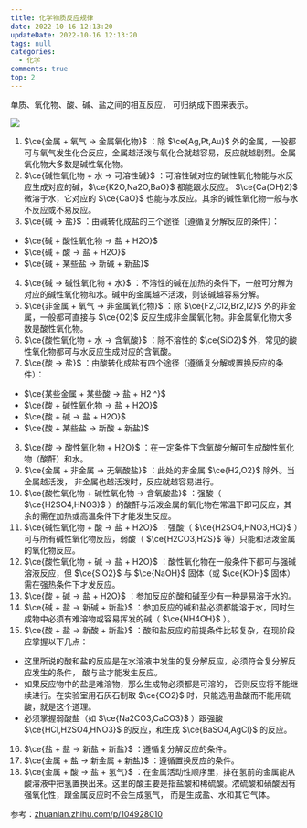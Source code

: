 ```yaml
---
title: 化学物质反应规律
date: 2022-10-16 12:13:20
updateDate: 2022-10-16 12:13:20
tags: null
categories:
  - 化学
comments: true
top: 2
---
```


单质、氧化物、酸、碱、盐之间的相互反应， 可归纳成下图来表示。

![](/images/八圈图.webp)

<!--more-->

1. $\ce{金属 + 氧气 -> 金属氧化物}$ ：除 $\ce{Ag,Pt,Au}$ 外的金属，一般都可与氧气发生化合反应，金属越活泼与氧化合就越容易，反应就越剧烈。金属氧化物大多数是碱性氧化物。
2. $\ce{碱性氧化物 + 水 -> 可溶性碱}$ ：可溶性碱对应的碱性氧化物能与水反应生成对应的碱，$\ce{K2O,Na2O,BaO}$ 都能跟水反应。 $\ce{Ca(OH)2}$ 微溶于水，它对应的 $\ce{CaO}$ 也能与水反应。其余的碱性氧化物一般与水不反应或不易反应。
3. $\ce{碱 -> 盐}$ ：由碱转化成盐的三个途径（遵循复分解反应的条件）：
  - $\ce{碱 + 酸性氧化物 -> 盐 + H2O}$
  - $\ce{碱 + 酸 -> 盐 + H2O}$
  - $\ce{碱 + 某些盐 -> 新碱 + 新盐}$
4. $\ce{碱 -> 碱性氧化物 + 水}$ ：不溶性的碱在加热的条件下，一般可分解为对应的碱性氧化物和水。碱中的金属越不活泼，则该碱越容易分解。
5. $\ce{非金属 + 氧气 -> 非金属氧化物}$ ：除 $\ce{F2,Cl2,Br2,I2}$ 外的非金属，一般都可直接与 $\ce{O2}$ 反应生成非金属氧化物。非金属氧化物大多数是酸性氧化物。
6. $\ce{酸性氧化物 + 水 -> 含氧酸}$ ：除不溶性的 $\ce{SiO2}$ 外，常见的酸性氧化物都可与水反应生成对应的含氧酸。
7. $\ce{酸 -> 盐}$ ：由酸转化成盐有四个途径（遵循复分解或置换反应的条件）：
  - $\ce{某些金属 + 某些酸 -> 盐 + H2 ^}$
  - $\ce{酸 + 碱性氧化物 -> 盐 + H2O}$
  - $\ce{酸 + 碱 -> 盐 + H2O}$
  - $\ce{酸 + 某些盐 -> 新酸 + 新盐}$
8. $\ce{酸 -> 酸性氧化物 + H2O}$ ：在一定条件下含氧酸分解可生成酸性氧化物（酸酐）和水。
9. $\ce{金属 + 非金属 -> 无氧酸盐}$ ：此处的非金属 $\ce{H2,O2}$ 除外。当金属越活泼， 非金属也越活泼时，反应就越容易进行。
10. $\ce{酸性氧化物 + 碱性氧化物 -> 含氧酸盐}$ ：强酸（ $\ce{H2SO4,HNO3}$ ）的酸酐与活泼金属的氧化物在常温下即可反应，其余的需在加热或高温条件下才能发生反应。
11. $\ce{碱性氧化物 + 酸 -> 盐 + H2O}$ ：强酸（ $\ce{H2SO4,HNO3,HCl}$ ）可与所有碱性氧化物反应，弱酸（ $\ce{H2CO3,H2S}$ 等）只能和活泼金属的氧化物反应。
12. $\ce{酸性氧化物 + 碱 -> 盐 + H2O}$ ：酸性氧化物在一般条件下都可与强碱溶液反应，但 $\ce{SiO2}$ 与 $\ce{NaOH}$ 固体（或 $\ce{KOH}$ 固体）需在强热条件下才发反应。
13. $\ce{酸 + 碱 -> 盐 + H2O}$ ：参加反应的酸和碱至少有一种是易溶于水的。
14. $\ce{碱 + 盐 -> 新碱 + 新盐}$ ：参加反应的碱和盐必须都能溶于水，同时生成物中必须有难溶物或容易挥发的碱（ $\ce{NH4OH}$ ）。
15. $\ce{酸 + 盐 -> 新酸 + 新盐}$ ：酸和盐反应的前提条件比较复杂，在现阶段应掌握以下几点：
  - 这里所说的酸和盐的反应是在水溶液中发生的复分解反应，必须符合复分解反应发生的条件， 酸与盐才能发生反应。
  - 如果反应物中的盐是难溶物，那么生成物必须都是可溶的， 否则反应将不能继续进行。在实验室用石灰石制取 $\ce{CO2}$ 时，只能选用盐酸而不能用硫酸，就是这个道理。
  - 必须掌握弱酸盐（如 $\ce{Na2CO3,CaCO3}$ ）跟强酸 $\ce{HCl,H2SO4,HNO3}$ 的反应，和生成 $\ce{BaSO4,AgCl}$ 的反应。
16. $\ce{盐 + 盐 -> 新盐 + 新盐}$ ：遵循复分解反应的条件。
17. $\ce{金属 + 盐 -> 新金属 + 新盐}$ ：遵循置换反应的条件。
18. $\ce{金属 + 酸 -> 盐 + 氢气}$ ：在金属活动性顺序里，排在氢前的金属能从酸溶液中把氢置换出来。这里的酸主要是指盐酸和稀硫酸。浓硫酸和硝酸因有强氧化性，跟金属反应时不会生成氢气， 而是生成盐、水和其它气体。

参考：[zhuanlan.zhihu.com/p/104928010](https://zhuanlan.zhihu.com/p/104928010)
